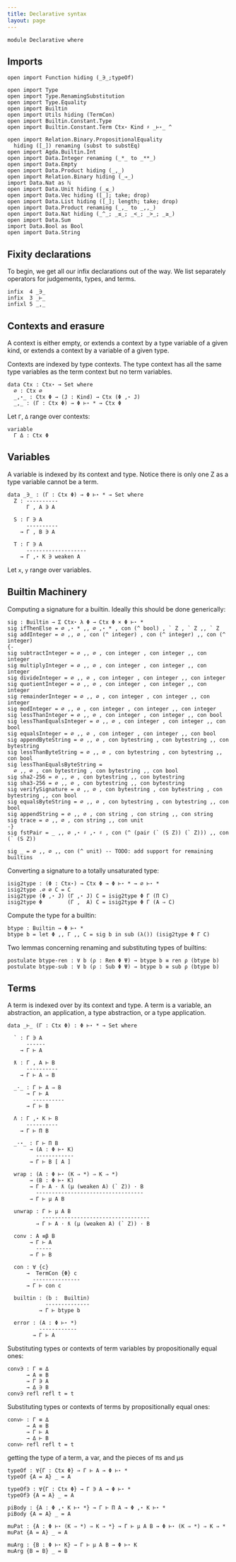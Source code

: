 ```yaml
---
title: Declarative syntax
layout: page
---
```


```
module Declarative where
```

## Imports

```
open import Function hiding (_∋_;typeOf)

open import Type
open import Type.RenamingSubstitution
open import Type.Equality
open import Builtin
open import Utils hiding (TermCon)
open import Builtin.Constant.Type
open import Builtin.Constant.Term Ctx⋆ Kind ♯ _⊢⋆_ ^

open import Relation.Binary.PropositionalEquality
  hiding ([_]) renaming (subst to substEq)
open import Agda.Builtin.Int
open import Data.Integer renaming (_*_ to _**_)
open import Data.Empty
open import Data.Product hiding (_,_)
open import Relation.Binary hiding (_⇒_)
import Data.Nat as ℕ
open import Data.Unit hiding (_≤_)
open import Data.Vec hiding ([_]; take; drop)
open import Data.List hiding ([_]; length; take; drop)
open import Data.Product renaming (_,_ to _,,_)
open import Data.Nat hiding (_^_; _≤_; _<_; _>_; _≥_)
open import Data.Sum
import Data.Bool as Bool
open import Data.String
```

## Fixity declarations

To begin, we get all our infix declarations out of the way.
We list separately operators for judgements, types, and terms.

```
infix  4 _∋_
infix  3 _⊢_
infixl 5 _,_
```

## Contexts and erasure

A context is either empty, or extends a context by a type variable of
a given kind, or extends a context by a variable of a given
type.

Contexts are indexed by type contexts. The type context has all the
same type variables as the term context but no term variables.

```
data Ctx : Ctx⋆ → Set where
  ∅ : Ctx ∅
  _,⋆_ : Ctx Φ → (J : Kind) → Ctx (Φ ,⋆ J)
  _,_ : (Γ : Ctx Φ) → Φ ⊢⋆ * → Ctx Φ
```

Let `Γ`, `Δ` range over contexts:
```
variable
  Γ Δ : Ctx Φ
```

## Variables

A variable is indexed by its context and type. Notice there is only
one Z as a type variable cannot be a term.

```
data _∋_ : (Γ : Ctx Φ) → Φ ⊢⋆ * → Set where
  Z : ----------
      Γ , A ∋ A

  S : Γ ∋ A
      ----------
    → Γ , B ∋ A

  T : Γ ∋ A
      -------------------
    → Γ ,⋆ K ∋ weaken A
```

Let `x`, `y` range over variables.

## Builtin Machinery

Computing a signature for a builtin. Ideally this should be done generically:
```
sig : Builtin → Σ Ctx⋆ λ Φ → Ctx Φ × Φ ⊢⋆ *
sig ifThenElse = ∅ ,⋆ * ,, ∅ ,⋆ * , con (^ bool) , ` Z , ` Z ,, ` Z
sig addInteger = ∅ ,, ∅ , con (^ integer) , con (^ integer) ,, con (^ integer)
{-
sig subtractInteger = ∅ ,, ∅ , con integer , con integer ,, con integer
sig multiplyInteger = ∅ ,, ∅ , con integer , con integer ,, con integer
sig divideInteger = ∅ ,, ∅ , con integer , con integer ,, con integer
sig quotientInteger = ∅ ,, ∅ , con integer , con integer ,, con integer
sig remainderInteger = ∅ ,, ∅ , con integer , con integer ,, con integer
sig modInteger = ∅ ,, ∅ , con integer , con integer ,, con integer
sig lessThanInteger = ∅ ,, ∅ , con integer , con integer ,, con bool
sig lessThanEqualsInteger = ∅ ,, ∅ , con integer , con integer ,, con bool
sig equalsInteger = ∅ ,, ∅ , con integer , con integer ,, con bool
sig appendByteString = ∅ ,, ∅ , con bytestring , con bytestring ,, con bytestring
sig lessThanByteString = ∅ ,, ∅ , con bytestring , con bytestring ,, con bool
sig lessThanEqualsByteString =
  ∅ ,, ∅ , con bytestring , con bytestring ,, con bool
sig sha2-256 = ∅ ,, ∅ , con bytestring ,, con bytestring
sig sha3-256 = ∅ ,, ∅ , con bytestring ,, con bytestring
sig verifySignature = ∅ ,, ∅ , con bytestring , con bytestring , con bytestring ,, con bool
sig equalsByteString = ∅ ,, ∅ , con bytestring , con bytestring ,, con bool 
sig appendString = ∅ ,, ∅ , con string , con string ,, con string
sig trace = ∅ ,, ∅ , con string ,, con unit
-}
sig fstPair = _ ,, ∅ ,⋆ ♯ ,⋆ ♯ , con (^ (pair (` (S Z)) (` Z))) ,, con (` (S Z))

sig _ = ∅ ,, ∅ ,, con (^ unit) -- TODO: add support for remaining builtins
```

Converting a signature to a totally unsaturated type:

```
isig2type : (Φ : Ctx⋆) → Ctx Φ → Φ ⊢⋆ * → ∅ ⊢⋆ *
isig2type .∅ ∅ C = C
isig2type (Φ ,⋆ J) (Γ ,⋆ J) C = isig2type Φ Γ (Π C)
isig2type Φ        (Γ ,  A) C = isig2type Φ Γ (A ⇒ C)
```

Compute the type for a builtin:

```
btype : Builtin → Φ ⊢⋆ *
btype b = let Φ ,, Γ ,, C = sig b in sub (λ()) (isig2type Φ Γ C)
```

Two lemmas concerning renaming and substituting types of builtins:

```
postulate btype-ren : ∀ b (ρ : Ren Φ Ψ) → btype b ≡ ren ρ (btype b)
postulate btype-sub : ∀ b (ρ : Sub Φ Ψ) → btype b ≡ sub ρ (btype b)
```

## Terms

A term is indexed over by its context and type.  A term is a variable,
an abstraction, an application, a type abstraction, or a type
application.


```
data _⊢_ (Γ : Ctx Φ) : Φ ⊢⋆ * → Set where

  ` : Γ ∋ A
      ------
    → Γ ⊢ A

  ƛ : Γ , A ⊢ B
      ----------
    → Γ ⊢ A ⇒ B

  _·_ : Γ ⊢ A ⇒ B
      → Γ ⊢ A
        ----------
      → Γ ⊢ B

  Λ : Γ ,⋆ K ⊢ B
      ----------
    → Γ ⊢ Π B

  _·⋆_ : Γ ⊢ Π B
       → (A : Φ ⊢⋆ K)
         ------------
       → Γ ⊢ B [ A ]

  wrap : (A : Φ ⊢⋆ (K ⇒ *) ⇒ K ⇒ *)
       → (B : Φ ⊢⋆ K)
       → Γ ⊢ A · ƛ (μ (weaken A) (` Z)) · B
         ----------------------------------
       → Γ ⊢ μ A B

  unwrap : Γ ⊢ μ A B
           ----------------------------------
         → Γ ⊢ A · ƛ (μ (weaken A) (` Z)) · B

  conv : A ≡β B
       → Γ ⊢ A
         -----
       → Γ ⊢ B

  con : ∀ {c}
      →  TermCon {Φ} c
        ---------------
      → Γ ⊢ con c

  builtin : (b :  Builtin)
            --------------
          → Γ ⊢ btype b

  error : (A : Φ ⊢⋆ *)
          ------------
        → Γ ⊢ A
```

Substituting types or contexts of term variables by propositionally
equal ones:

```
conv∋ : Γ ≡ Δ
      → A ≡ B
      → Γ ∋ A
      → Δ ∋ B
conv∋ refl refl t = t
```

Substituting types or contexts of terms by propositionally equal ones:

```
conv⊢ : Γ ≡ Δ
      → A ≡ B
      → Γ ⊢ A
      → Δ ⊢ B
conv⊢ refl refl t = t
```

getting the type of a term, a var, and the pieces of πs and μs

```
typeOf : ∀{Γ : Ctx Φ} → Γ ⊢ A → Φ ⊢⋆ *
typeOf {A = A} _ = A

typeOf∋ : ∀{Γ : Ctx Φ} → Γ ∋ A → Φ ⊢⋆ *
typeOf∋ {A = A} _ = A

piBody : {A : Φ ,⋆ K ⊢⋆ *} → Γ ⊢ Π A → Φ ,⋆ K ⊢⋆ *
piBody {A = A} _ = A

muPat : {A : Φ ⊢⋆ (K ⇒ *) ⇒ K ⇒ *} → Γ ⊢ μ A B → Φ ⊢⋆ (K ⇒ *) ⇒ K ⇒ *
muPat {A = A} _ = A

muArg : {B : Φ ⊢⋆ K} → Γ ⊢ μ A B → Φ ⊢⋆ K
muArg {B = B} _ = B
```
